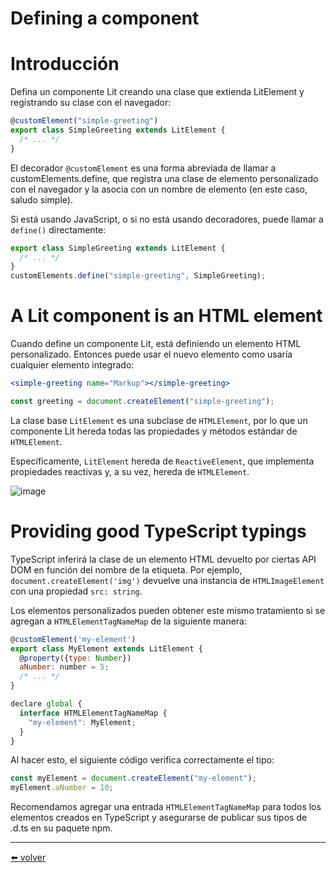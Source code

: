 # Defining a component

# Introducción

Defina un componente Lit creando una clase que extienda LitElement y registrando su clase con el navegador:

```jsx
@customElement("simple-greeting")
export class SimpleGreeting extends LitElement {
  /* ... */
}
```

El decorador `@customElement` es una forma abreviada de llamar a customElements.define, que registra una clase de elemento personalizado con el navegador y la asocia con un nombre de elemento (en este caso, saludo simple).

Si está usando JavaScript, o si no está usando decoradores, puede llamar a `define()` directamente:

```jsx
export class SimpleGreeting extends LitElement {
  /* ... */
}
customElements.define("simple-greeting", SimpleGreeting);
```

# A Lit component is an HTML element

Cuando define un componente Lit, está definiendo un elemento HTML personalizado. Entonces puede usar el nuevo elemento como usaría cualquier elemento integrado:

```jsx
<simple-greeting name="Markup"></simple-greeting>
```

```jsx
const greeting = document.createElement("simple-greeting");
```

La clase base `LitElement` es una subclase de `HTMLElement`, por lo que un componente Lit hereda todas las propiedades y métodos estándar de `HTMLElement`.

Específicamente, `LitElement` hereda de `ReactiveElement`, que implementa propiedades reactivas y, a su vez, hereda de `HTMLElement`.

![image](https://user-images.githubusercontent.com/37599330/222720526-2061953d-400f-4980-84be-4426e574d3ff.png)

# Providing good TypeScript typings

TypeScript inferirá la clase de un elemento HTML devuelto por ciertas API DOM en función del nombre de la etiqueta. Por ejemplo, `document.createElement('img')` devuelve una instancia de `HTMLImageElement` con una propiedad `src: string`.

Los elementos personalizados pueden obtener este mismo tratamiento si se agregan a `HTMLElementTagNameMap` de la siguiente manera:

```jsx
@customElement('my-element')
export class MyElement extends LitElement {
  @property({type: Number})
  aNumber: number = 5;
  /* ... */
}

declare global {
  interface HTMLElementTagNameMap {
    "my-element": MyElement;
  }
}
```

Al hacer esto, el siguiente código verifica correctamente el tipo:

```jsx
const myElement = document.createElement("my-element");
myElement.aNumber = 10;
```

Recomendamos agregar una entrada `HTMLElementTagNameMap` para todos los elementos creados en TypeScript y asegurarse de publicar sus tipos de .d.ts en su paquete npm.

---

[⬅️ volver](https://github.com/VictorHugoAguilar/javascript-interview-questions-explained/blob/main/theory-lit-element/readme.md)
